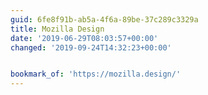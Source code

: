 ```yaml
---
guid: 6fe8f91b-ab5a-4f6a-89be-37c289c3329a
title: Mozilla Design
date: '2019-06-29T08:03:57+00:00'
changed: '2019-09-24T14:32:23+00:00'


bookmark_of: 'https://mozilla.design/'
---
```



